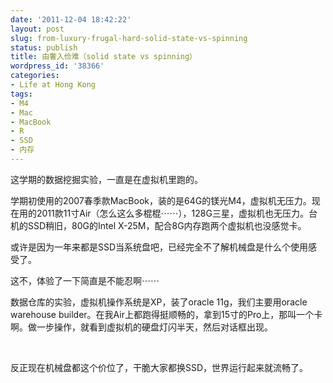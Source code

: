 ```yaml
---
date: '2011-12-04 18:42:22'
layout: post
slug: from-luxury-frugal-hard-solid-state-vs-spinning
status: publish
title: 由奢入俭难（solid state vs spinning）
wordpress_id: '38366'
categories:
- Life at Hong Kong
tags:
- M4
- Mac
- MacBook
- R
- SSD
- 内存
---
```


这学期的数据挖掘实验，一直是在虚拟机里跑的。




学期初使用的2007春季款MacBook，装的是64G的镁光M4，虚拟机无压力。现在用的2011款11寸Air（怎么这么多棍棍⋯⋯），128G三星，虚拟机也无压力。台机的SSD稍旧，80G的Intel X-25M，配合8G内存跑两个虚拟机也没感觉卡。




或许是因为一年来都是SSD当系统盘吧，已经完全不了解机械盘是什么个使用感受了。




这不，体验了一下简直是不能忍啊⋯⋯




数据仓库的实验，虚拟机操作系统是XP，装了oracle 11g，我们主要用oracle warehouse builder。在我Air上都跑得挺顺畅的，拿到15寸的Pro上，那叫一个卡啊。做一步操作，就看到虚拟机的硬盘灯闪半天，然后对话框出现。




 




反正现在机械盘都这个价位了，干脆大家都换SSD，世界运行起来就流畅了。
